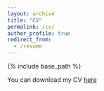 ```yaml
---
layout: archive
title: "CV"
permalink: /cv/
author_profile: true
redirect_from:
  - /resume
---
```


{% include base_path %}

You can download my CV <a href="https://jzhangg.github.io/files/CV_Jiayue_Zhang_202310.pdf" target="_blank">here</a>


